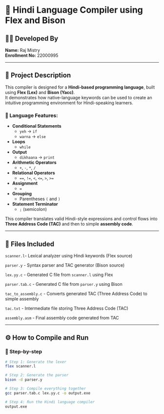 # 📘 Hindi Language Compiler using Flex and Bison

## 👨‍💻 Developed By
**Name:** Raj Mistry  
**Enrollment No:** 22000995

---

## 📄 Project Description

This compiler is designed for a **Hindi-based programming language**, built using **Flex (Lex)** and **Bison (Yacc)**.  
It demonstrates how native-language keywords can be used to create an intuitive programming environment for Hindi-speaking learners.

### 🌟 Language Features:
- **Conditional Statements**  
  - `yeh` → `if`  
  - `warna` → `else`
- **Loops**  
  - `while`
- **Output**  
  - `dikhaana` → `print`
- **Arithmetic Operators**  
  - `+`, `-`, `*`, `/`
- **Relational Operators**  
  - `==`, `!=`, `<`, `<=`, `>`, `>=`
- **Assignment**  
  - `=`
- **Grouping**  
  - Parentheses `(` and `)`
- **Statement Terminator**  
  - `;` (semicolon)

This compiler translates valid Hindi-style expressions and control flows into **Three Address Code (TAC)** and then to simple **assembly code**.

---

## 📁 Files Included
`scanner.l`- Lexical analyzer using Hindi keywords (Flex source)

`parser.y` - Syntax parser and TAC generator (Bison source)

`lex.yy.c` - Generated C file from `scanner.l` using Flex

`parser.tab.c` - Generated C file from `parser.y` using Bison
                               
`tac_to_assembly.c` - Converts generated TAC (Three Address Code) to simple assembly

 `tac.txt` - Intermediate file storing Three Address Code (TAC)

`assembly.asm` - Final assembly code generated from TAC 

---

## ⚙️ How to Compile and Run

### 🧾 Step-by-step

```bash
# Step 1: Generate the lexer
flex scanner.l

# Step 2: Generate the parser
bison -d parser.y

# Step 3: Compile everything together
gcc parser.tab.c lex.yy.c -o output.exe

# Step 4: Run the Hindi language compiler
output.exe
